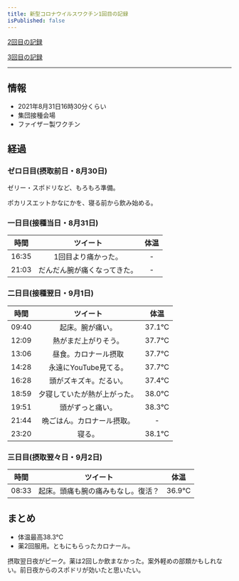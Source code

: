```yaml
---
title: 新型コロナウイルスワクチン1回目の記録
isPublished: false
---
```


[2回目の記録](./covid19vaccine2)

[3回目の記録](./covid19vaccine3)

---

## 情報

- 2021年8月31日16時30分くらい
- 集団接種会場
- ファイザー製ワクチン

## 経過

### ゼロ日目(摂取前日・8月30日)

ゼリー・スポドリなど、もろもろ準備。

ポカリスエットかなにかを、寝る前から飲み始める。

### 一日目(接種当日・8月31日)

|時間|ツイート|体温|
|:--:|:------:|:--:|
|16:35|1回目より痛かった。|-|
|21:03|だんだん腕が痛くなってきた。|-|

### 二日目(接種翌日・9月1日)

|時間|ツイート|体温|
|:--:|:------:|:--:|
|09:40|起床。腕が痛い。|37.1℃|
|12:09|熱がまだ上がりそう。|37.7℃|
|13:06|昼食。カロナール摂取|37.7℃|
|14:28|永遠にYouTube見てる。|37.7℃|
|16:28|頭がズキズキ。だるい。|37.4℃|
|18:59|夕寝していたが熱が上がった。|38.0℃|
|19:51|頭がずっと痛い。|38.3℃|
|21:44|晩ごはん。カロナール摂取。|-|
|23:20|寝る。|38.1℃|


### 三日目(摂取翌々日・9月2日)

|時間|ツイート|体温|
|:--:|:------:|:--:|
|08:33|起床。頭痛も腕の痛みもなし。復活？|36.9℃|

## まとめ

- 体温最高38.3℃
- 薬2回服用。ともにもらったカロナール。

摂取翌日夜がピーク。薬は2回しか飲まなかった。案外軽めの部類かもしれない。前日夜からのスポドリが効いたと思いたい。
